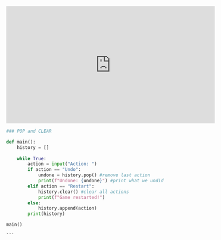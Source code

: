 
<iframe width="560" height="315" 
src= "https://video.cs50.io/sBaB1bcOgVE"
title="YouTube video player" 
frameborder="0" 
allow="accelerometer; autoplay; clipboard-write; encrypted-media; gyroscope; picture-in-picture" 
allowfullscreen></iframe>

````python
### POP and CLEAR

def main():
	history = []
	
	while True:
		action = input("Action: ")
		if action == "Undo":
			undone = history.pop() #remove last action
			print(f"Undone: {undone}") #print what we undid
		elif action == "Restart":
			history.clear() #clear all actions
			print(f"Game restarted!")
		else:
			history.append(action)
		print(history)

main()

```